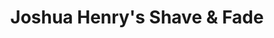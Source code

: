 ---
title: "Joshua Henry's Shave & Fade"
url: /spencerport/joshua-henrys-shave-und-fade/
shop: Friseur
---
